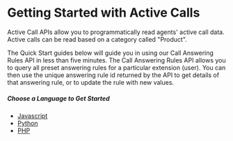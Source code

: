 # Getting Started with Active Calls

Active Call APIs allow you to programmatically read agents' active call data. Active calls can be read based on a category called "Product".

The Quick Start guides below will guide you in using our Call Answering Rules API in less than five minutes. The Call Answering Rules API allows you to query all preset answering rules for a particular extension (user). You can then use the unique answering rule id returned by the API to get details of that answering rule, or to update the rule with new values.

##### Choose a Language to Get Started

* [Javascript](./node/)
* [Python](./python/)
* [PHP](./php/)
